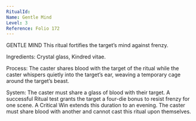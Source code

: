 ```yaml
---
RitualId: 
Name: Gentle Mind
Level: 3
Reference: Folio 172
---
```

GENTLE MIND This ritual fortifies the target’s mind against frenzy.   

Ingredients: Crystal glass, Kindred vitae.   

Process: The caster shares blood with the target of the ritual while the caster whispers quietly into the target’s ear, weaving a temporary cage around the target’s beast.   

System: The caster must share a glass of blood with their target. A successful Ritual test grants the target a four-die bonus to resist frenzy for one scene. A Critical Win extends this duration to an evening. The caster must share blood with another and cannot cast this ritual upon themselves.
